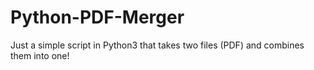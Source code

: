 # Python-PDF-Merger
Just a simple script in Python3 that takes two files (PDF) and combines them into one! 
